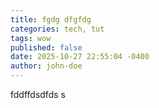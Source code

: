 ```yaml
---
title: fgdg dfgfdg
categories: tech, tut
tags: wow
published: false
date: 2025-10-27 22:55:04 -0400
author: john-doe
---
```

fddffdsdfds s